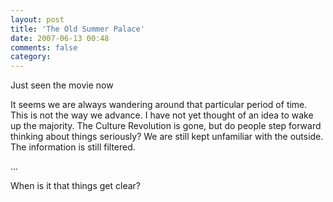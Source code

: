 ```yaml
---
layout: post
title: 'The Old Summer Palace'
date: 2007-06-13 00:48
comments: false
category: 
---
```

    

Just seen the movie now

It seems we are always wandering around that particular period of time. This is not the way we advance. I have not yet thought of an idea to wake up the majority. The Culture Revolution is gone, but do people step forward thinking about things seriously? We are still kept unfamiliar with the outside. The information is still filtered.

...

When is it that things get clear?
